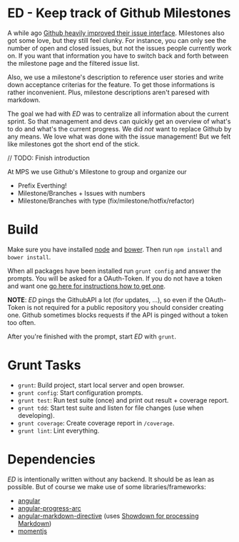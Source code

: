 # ED - Keep track of Github Milestones

A while ago [Github heavily improved their issue interface](https://github.com/blog/1866-the-new-github-issues). Milestones also got some love, but they still feel clunky. For instance, you can only see the number of open and closed issues, but not the issues people currently work on. If you want that information you have to switch back and forth between the milestone page and the filtered issue list.

Also, we use a milestone's description to reference user stories and write down acceptance criterias for the feature. To get those informations is rather inconvenient. Plus, milestone descriptions aren't paresed with markdown. 

The goal we had with *ED* was to centralize all information about the current sprint. So that management and devs can quickly get an overview of what's to do and what's the current progress. We did *not* want to replace Github by any means. We love what was done with the issue management! But we felt like milestones got the short end of the stick.

// TODO: Finish introduction

At MPS we use Github's Milestone to group and organize our 


- Prefix Everthing! 
 - Milestone/Branches + Issues with numbers
 - Milestone/Branches with type (fix/milestone/hotfix/refactor)

# Build

Make sure you have installed [node](http://nodejs.org/) and [bower](http://bower.io/). Then run `npm install` and `bower install`.

When all packages have been installed run `grunt config` and answer the prompts. You will be asked for a OAuth-Token. If you do not have a token and want one [go here for instructions how to get one](https://help.github.com/articles/creating-an-access-token-for-command-line-use/).

**NOTE**: *ED* pings the GithubAPI a lot (for updates, ...), so even if the OAuth-Token is not required for a public repository you should consider creating one. Github sometimes blocks requests if the API is pinged without a token too often.

After you're finished with the prompt, start *ED* with `grunt`.

# Grunt Tasks

- `grunt`: Build project, start local server and open browser.
- `grunt config`: Start configuration prompts.
- `grunt test`: Run test suite (once) and print out result + coverage report.
- `grunt tdd`: Start test suite and listen for file changes (use when developing).
- `grunt coverage`: Create coverage report in `/coverage`.
- `grunt lint`: Lint everything.

# Dependencies

*ED* is intentionally written without any backend. It should be as lean as possible. But of course we make use of some libraries/frameworks:

- [angular](https://angularjs.org/)
- [angular-progress-arc](https://github.com/mathewbyrne/angular-progress-arc)
- [angular-markdown-directive](https://github.com/btford/angular-markdown-directive) (uses [Showdown for processing Markdown](https://github.com/showdownjs/showdown))
- [momentjs](http://momentjs.com/)
